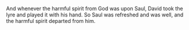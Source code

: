 And whenever the harmful spirit from God was upon Saul, David took the lyre and played it with his hand. So Saul was refreshed and was well, and the harmful spirit departed from him.
